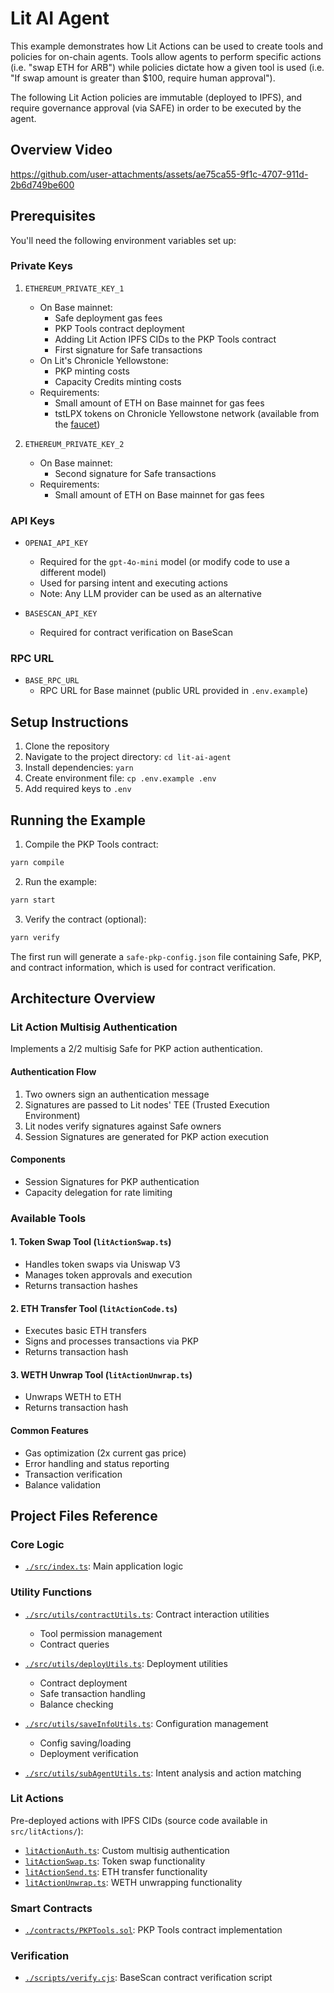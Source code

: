 # Lit AI Agent

This example demonstrates how Lit Actions can be used to create tools and policies for on-chain agents. Tools allow agents to perform specific actions (i.e. "swap ETH for ARB") while policies dictate how a given tool is used (i.e. "If swap amount is greater than $100, require human approval").

The following Lit Action policies are immutable (deployed to IPFS), and require governance approval (via SAFE) in order to be executed by the agent.

## Overview Video


https://github.com/user-attachments/assets/ae75ca55-9f1c-4707-911d-2b6d749be600


## Prerequisites

You'll need the following environment variables set up:

### Private Keys
1. `ETHEREUM_PRIVATE_KEY_1`
   - On Base mainnet:
     - Safe deployment gas fees
     - PKP Tools contract deployment
     - Adding Lit Action IPFS CIDs to the PKP Tools contract
     - First signature for Safe transactions
   - On Lit's Chronicle Yellowstone:
     - PKP minting costs
     - Capacity Credits minting costs
   - Requirements:
     - Small amount of ETH on Base mainnet for gas fees
     - tstLPX tokens on Chronicle Yellowstone network (available from the [faucet](https://chronicle-yellowstone-faucet.getlit.dev/))

2. `ETHEREUM_PRIVATE_KEY_2`
   - On Base mainnet:
     - Second signature for Safe transactions
   - Requirements:
     - Small amount of ETH on Base mainnet for gas fees

### API Keys
- `OPENAI_API_KEY`
  - Required for the `gpt-4o-mini` model (or modify code to use a different model)
  - Used for parsing intent and executing actions
  - Note: Any LLM provider can be used as an alternative

- `BASESCAN_API_KEY`
  - Required for contract verification on BaseScan

### RPC URL
- `BASE_RPC_URL`
  - RPC URL for Base mainnet (public URL provided in `.env.example`)

## Setup Instructions

1. Clone the repository
2. Navigate to the project directory: `cd lit-ai-agent`
3. Install dependencies: `yarn`
4. Create environment file: `cp .env.example .env`
5. Add required keys to `.env`

## Running the Example

1. Compile the PKP Tools contract:
```bash
yarn compile
```

2. Run the example:
```bash
yarn start
```

3. Verify the contract (optional):
```bash
yarn verify
```

The first run will generate a `safe-pkp-config.json` file containing Safe, PKP, and contract information, which is used for contract verification.

## Architecture Overview

### Lit Action Multisig Authentication
Implements a 2/2 multisig Safe for PKP action authentication.

#### Authentication Flow
1. Two owners sign an authentication message
2. Signatures are passed to Lit nodes' TEE (Trusted Execution Environment)
3. Lit nodes verify signatures against Safe owners
4. Session Signatures are generated for PKP action execution

#### Components
- Session Signatures for PKP authentication
- Capacity delegation for rate limiting

### Available Tools

#### 1. Token Swap Tool (`litActionSwap.ts`)
- Handles token swaps via Uniswap V3
- Manages token approvals and execution
- Returns transaction hashes

#### 2. ETH Transfer Tool (`litActionCode.ts`)
- Executes basic ETH transfers
- Signs and processes transactions via PKP
- Returns transaction hash

#### 3. WETH Unwrap Tool (`litActionUnwrap.ts`)
- Unwraps WETH to ETH
- Returns transaction hash

#### Common Features
- Gas optimization (2x current gas price)
- Error handling and status reporting
- Transaction verification
- Balance validation

## Project Files Reference

### Core Logic
- [`./src/index.ts`](./src/index.ts): Main application logic

### Utility Functions
- [`./src/utils/contractUtils.ts`](./src/utils/contractUtils.ts): Contract interaction utilities
  - Tool permission management
  - Contract queries

- [`./src/utils/deployUtils.ts`](./src/utils/deployUtils.ts): Deployment utilities
  - Contract deployment
  - Safe transaction handling
  - Balance checking

- [`./src/utils/saveInfoUtils.ts`](./src/utils/saveInfoUtils.ts): Configuration management
  - Config saving/loading
  - Deployment verification

- [`./src/utils/subAgentUtils.ts`](./src/utils/subAgentUtils.ts): Intent analysis and action matching

### Lit Actions
Pre-deployed actions with IPFS CIDs (source code available in `src/litActions/`):
- [`litActionAuth.ts`](./src/litActions/litActionAuth.ts): Custom multisig authentication
- [`litActionSwap.ts`](./src/litActions/litActionSwap.ts): Token swap functionality
- [`litActionSend.ts`](./src/litActions/litActionSend.ts): ETH transfer functionality
- [`litActionUnwrap.ts`](./src/litActions/litActionUnwrap.ts): WETH unwrapping functionality

### Smart Contracts
- [`./contracts/PKPTools.sol`](./contracts/PKPTools.sol): PKP Tools contract implementation

### Verification
- [`./scripts/verify.cjs`](./scripts/verify.cjs): BaseScan contract verification script
